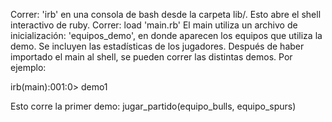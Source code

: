 Correr: 'irb' en una consola de bash desde la carpeta lib/. Esto abre el shell interactivo de ruby.
Correr: load 'main.rb'
El main utiliza un archivo de inicialización: 'equipos_demo', en donde aparecen los equipos que utiliza la demo. Se incluyen las estadísticas de los jugadores.
Después de haber importado el main al shell, se pueden correr las distintas demos. Por ejemplo:

irb(main):001:0> demo1

Esto corre la primer demo: jugar_partido(equipo_bulls, equipo_spurs)
 
